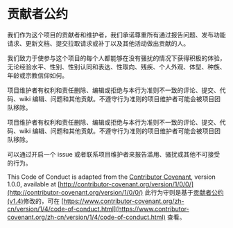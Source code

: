 # 贡献者公约

我们作为这个项目的贡献者和维护者，我们承诺尊重所有通过报告问题、发布功能请求、更新文档、提交拉取请求或补丁以及其他活动做出贡献的人。

我们致力于使参与这个项目的每个人都能够在没有骚扰的情况下获得积极的体验，无论经验水平、性别、性别认同和表达、性取向、残疾、个人外观、体型、种族、年龄或宗教信仰如何。

项目维护者有权利和责任删除、编辑或拒绝与本行为准则不一致的评论、提交、代码、wiki 编辑、问题和其他贡献。不遵守行为准则的项目维护者可能会被项目团队移除。

项目维护者有权利和责任删除、编辑或拒绝与本行为准则不一致的评论、提交、代码、wiki 编辑、问题和其他贡献。不遵守行为准则的项目维护者可能会被项目团队移除。

可以通过开启一个 issue 或者联系项目维护者来报告滥用、骚扰或其他不可接受的行为。

This Code of Conduct is adapted from the [Contributor Covenant](https://contributor-covenant.org), version 1.0.0, available at [http://contributor-covenant.org/version/1/0/0/](http://contributor-covenant.org/version/1/0/0/)
此行为守则是基于[贡献者公约(v1.4)](https://www.contributor-covenant.org/zh-cn/version/1/4/code-of-conduct.html)修改的，可在 [https://www.contributor-covenant.org/zh-cn/version/1/4/code-of-conduct.html](https://www.contributor-covenant.org/zh-cn/version/1/4/code-of-conduct.html) 查看。
